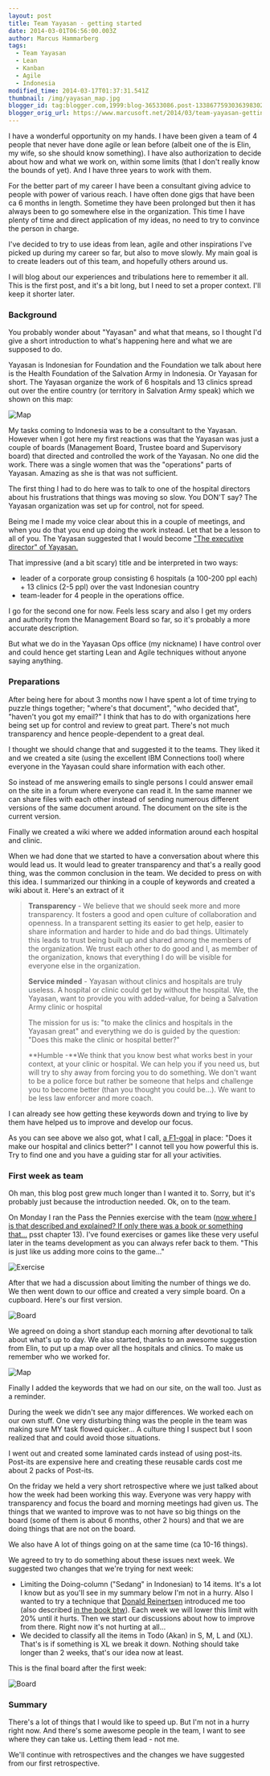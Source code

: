 ```yaml
---
layout: post
title: Team Yayasan - getting started
date: 2014-03-01T06:56:00.003Z
author: Marcus Hammarberg
tags:
  - Team Yayasan
  - Lean
  - Kanban
  - Agile
  - Indonesia
modified_time: 2014-03-17T01:37:31.541Z
thumbnail: /img/yayasan_map.jpg
blogger_id: tag:blogger.com,1999:blog-36533086.post-1338677593036398302
blogger_orig_url: https://www.marcusoft.net/2014/03/team-yayasan-getting-started.html
---
```


I have a wonderful opportunity on my hands. I have been given a team of 4 people that never have done agile or lean before (albeit one of the is Elin, my wife, so she should know something). I have also authorization to decide about how and what we work on, within some limits (that I don't really know the bounds of yet). And I have three years to work with them.

For the better part of my career I have been a consultant giving advice to people with power of various reach. I have often done gigs that have been ca 6 months in length. Sometime they have been prolonged but then it has always been to go somewhere else in the organization. This time I have plenty of time and direct application of my ideas, no need to try to convince the person in charge.

I've decided to try to use ideas from lean, agile and other inspirations I've picked up during my career so far, but also to move slowly. My main goal is to create leaders out of this team, and hopefully others around us.

I will blog about our experiences and tribulations here to remember it all. This is the first post, and it's a bit long, but I need to set a proper context. I'll keep it shorter later.

### Background

You probably wonder about "Yayasan" and what that means, so I thought I'd give a short introduction to what's happening here and what we are supposed to do.

Yayasan is Indonesian for Foundation and the Foundation we talk about here is the Health Foundation of the Salvation Army in Indonesia. Or Yayasan for short. The Yayasan organize the work of 6 hospitals and 13 clinics spread out over the entire country (or territory in Salvation Army speak) which we shown on this map:

![Map](/img/yayasan_map.jpg)

My tasks coming to Indonesia was to be a consultant to the Yayasan. However when I got here my first reactions was that the Yayasan was just a couple of boards (Management Board, Trustee board and Supervisory board) that directed and controlled the work of the Yayasan. No one did the work. There was a single women that was the "operations" parts of Yayasan. Amazing as she is that was not sufficient.

The first thing I had to do here was to talk to one of the hospital directors about his frustrations that things was moving so slow. You DON'T say? The Yayasan organization was set up for control, not for speed.

Being me I made my voice clear about this in a couple of meetings, and when you do that you end up doing the work instead. Let that be a lesson to all of you. The Yayasan suggested that I would become ["The executive director" of Yayasan.](http://www.linkedin.com/nhome/updates?topic=5844287070452850688)

That impressive (and a  bit scary) title and be interpreted in two ways:

- leader of a corporate group consisting 6 hospitals (a 100-200 ppl each) + 13 clinics (2-5 ppl) over the vast Indonesian country
- team-leader for 4 people in the operations office.

I go for the second one for now. Feels less scary and also I get my orders and authority from the Management Board so far, so it's probably a more accurate description.

But what we do in the Yayasan Ops office (my nickname) I have control over and could hence get starting Lean and Agile techniques without anyone saying anything.

### Preparations

After being here for about 3 months now I have spent a lot of time trying to puzzle things together; "where's that document", "who decided that", "haven't you got my email?" I think that has to do with organizations here being set up for control and review to great part. There's not much transparency and hence people-dependent to a great deal.

I thought we should change that and suggested it to the teams. They liked it and we created a site (using the excellent IBM Connections tool) where everyone in the Yayasan could share information with each other.

So instead of me answering emails to single persons I could answer email on the site in a forum where everyone can read it. In the same manner we can share files with each other instead of sending numerous different versions of the same document around. The document on the site is the current version.

Finally we created a wiki where we added information around each hospital and clinic.

When we had done that we started to have a conversation about where this would lead us. It would lead to greater transparency and that's a really good thing, was the common conclusion in the team. We decided to press on with this idea. I summarized our thinking in a couple of keywords and created a wiki about it. Here's an extract of it

> **Transparency** - We believe that we should seek more and more transparency. It fosters a good and open culture of collaboration and openness. In a transparent setting its easier to get help, easier to share information and harder to hide and do bad things.
> Ultimately this leads to trust being built up and shared among the members of the organization. We trust each other to do good and I, as member of the organization, knows that everything I do will be visible for everyone else in the organization.
>
> **Service minded** - Yayasan without clinics and hospitals are truly useless.
> A hospital or clinic could get by without the hospital.
> We, the Yayasan, want to provide you with added-value, for being a Salvation Army clinic or hospital
>
> The mission for us is: "to make the clinics and hospitals in the Yayasan great" and everything we do is guided by the question: "Does this make the clinic or hospital better?"
>
> **Humble -**We think that you know best what works best in your context, at your clinic or hospital. We can help you if you need us, but will try to shy away from forcing you to do something. We don't want to be a police force but rather be someone that helps and challenge you to become better (than you thought you could be...). We want to be less law enforcer and more coach.

I can already see how getting these keywords down and trying to live by them have helped us to improve and develop our focus.

As you can see above we also got, what I call, [a F1-goal](http://www.rosspettit.com/2006/12/it-might-make-car-go-faster-but-does.html) in place: "Does it make our hospital and clinics better?" I cannot tell you how powerful this is. Try to find one and you have a guiding star for all your activities.

### First week as team

Oh man, this blog post grew much longer than I wanted it to. Sorry, but it's probably just because the introduction needed. Ok, on to the team.

On Monday I ran the Pass the Pennies exercise with the team ([now where I is that described and explained? If only there was a book or something that...](http://bit.ly/theKanbanBook) psst chapter 13). I've found exercises or games like these very useful later in the teams development as you can always refer back to them. "This is just like us adding more coins to the game..."

![Exercise](/img/yayasan_exercise.jpg)

After that we had a discussion about limiting the number of things we do. We then went down to our office and created a very simple board. On a cupboard. Here's our first version.

![Board](/img/yayasan_board.jpg)

We agreed on doing a short standup each morning after devotional to talk about what's up to day. We also started, thanks to an awesome suggestion from Elin, to put up a map over all the hospitals and clinics.
To make us remember who we worked for.

![Map](/img/yayasan_board.jpg)

Finally I added the keywords that we had on our site, on the wall too.
Just as a reminder.

During the week we didn't see any major differences. We worked each on our own stuff. One very disturbing thing was the people in the team was making sure MY task flowed quicker... A culture thing I suspect but I soon realized that and could avoid those situations.

I went out and created some laminated cards instead of using post-its.
Post-its are expensive here and creating these reusable cards cost me about 2 packs of Post-its.

On the friday we held a very short retrospective where we just talked about how the week had been working this way. Everyone was very happy with transparency and focus the board and morning meetings had given us.
The things that we wanted to improve was to not have so big things on the board (some of them is about 6 months, other 2 hours) and that we are doing things that are not on the board.

We also have A lot of things going on at the same time (ca 10-16 things).

We agreed to try to do something about these issues next week. We suggested two changes that we're trying for next week:

- Limiting the Doing-column ("Sedang" in Indonesian) to 14 items. It's a lot I know but as you'll see in my summary below I'm not in a hurry. Also I wanted to try a technique that [Donald Reinertsen](http://reinertsenassociates.com/) introduced me too (also described [in the book btw](http://bit.ly/theKanbanBook)). Each week we will lower this limit with 20% until it hurts. Then we start our discussions about how to improve from there. Right now it's not hurting at all...
- We decided to classify all the items in Todo (Akan) in S, M, L and (XL). That's is if something is XL we break it down. Nothing should take longer than 2 weeks, that's our idea now at least.

This is the final board after the first week:

![Board](/img/yayasan_board_final.jpg)

### Summary

There's a lot of things that I would like to speed up. But I'm not in a hurry right now. And there's some awesome people in the team, I want to see where they can take us. Letting them lead - not me.

We'll continue with retrospectives and the changes we have suggested from our first retrospective.
